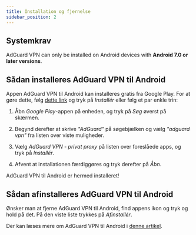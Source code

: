 ```yaml
---
title: Installation og fjernelse
sidebar_position: 2
---
```


## Systemkrav

AdGuard VPN can only be installed on Android devices with **Android 7.0 or later versions**.

## Sådan installeres AdGuard VPN til Android

Appen AdGuard VPN til Android kan installeres gratis fra Google Play. For at gøre dette, følg [dette link](https://play.google.com/store/apps/details?id=com.adguard.vpn) og tryk på *Installér* eller følg et par enkle trin:

1. Åbn *Google Play*-appen på enheden, og tryk på *Søg* øverst på skærmen.

2. Begynd derefter at skrive *"AdGuard"* på søgebjælken og vælg *"adguard vpn"* fra listen over viste muligheder.

3. Vælg *AdGuard VPN - privat proxy* på listen over foreslåede apps, og tryk på *Installér*.

4. Afvent at installationen færdiggøres og tryk derefter på *Åbn*.

AdGuard VPN til Android er hermed installeret!

## Sådan afinstalleres AdGuard VPN til Android

Ønsker man at fjerne AdGuard VPN til Android, find appens ikon og tryk og hold på det. På den viste liste trykkes på *Afinstallér*.

Der kan læses mere om AdGuard VPN til Android i [denne artikel](/adguard-vpn-for-android/overview).
